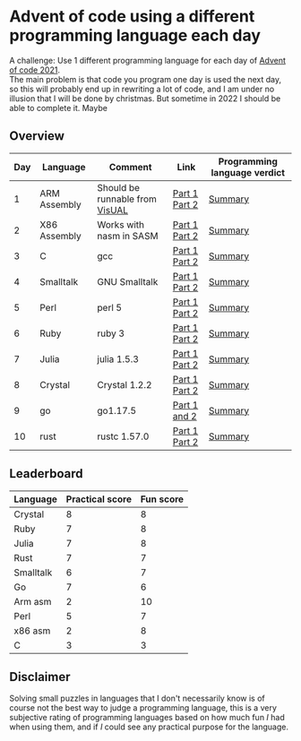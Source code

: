 # Advent of code using a different programming language each day
A challenge:  Use 1 different programming language for each day of [Advent of code 2021](https://adventofcode.com/2021).  
The main problem is that code you program one day is used the next day, so this will probably end up in rewriting a lot of code, and I am under no illusion that I will be done by christmas.  But sometime in 2022 I should be able to complete it.  Maybe

## Overview

|Day|Language|Comment|Link| Programming language verdict|
|---|--------|-------|----|-----------------------------|
|1  |ARM Assembly| Should be runnable from [VisUAL](https://salmanarif.bitbucket.io/visual/index.html) | [Part 1](./day1/day1_1_arm.asm) [ Part 2](./day1/day1_2_arm.asm) | [Summary](./day1/summary.md)|  
|2  |X86 Assembly|Works with nasm in SASM| [Part 1](./day2/day2_1_x86.asm) [Part 2](./day2/day2_2_x86.asm)| [Summary](./day2/summary.md) |
|3  | C  | gcc | [Part 1](./day3/day3_1_c.c) [Part 2](./day3/day3_2_c.c) | [Summary](./day3/summary.md) | 
|4  | Smalltalk  | GNU Smalltalk | [Part 1](./day4/day4_1_smalltalk.st) [Part 2](./day4/day4_2_smalltalk.st) | [Summary](./day4/summary.md) | 
|5  | Perl | perl 5 | [Part 1](./day5/day5_1_perl.pl) [Part 2](./day5/day5_2_perl.pl) |  [Summary](./day5/summary.md) |
|6  | Ruby | ruby 3 | [Part 1](./day6/day6_1_ruby.rb) [Part 2](./day6/day6_2_ruby.rb) |  [Summary](./day6/summary.md) |
|7  | Julia | julia 1.5.3 | [Part 1](./day7/day7_1_julia.jl) [Part 2](./day7/day7_2_julia.jl) |  [Summary](./day7/summary.md) |
|8  | Crystal | Crystal 1.2.2 | [Part 1](./day8/day8_1_crystal.cr) [Part 2](./day8/day8_2_crystal.cr) |  [Summary](./day8/summary.md) |
|9  | go | go1.17.5 | [Part 1 and 2](./day9/day9_1_2_go.go)  |  [Summary](./day9/summary.md) |
|10  | rust | rustc 1.57.0 | [Part 1](./day10/day10_1_rust.rs) [Part 2](./day10/day10_2_rust.rs)  |  [Summary](./day10/summary.md) |

## Leaderboard
|Language|Practical score|Fun score|
|--------|---------------|---------|
| Crystal | 8 | 8 | 
| Ruby | 7 | 8 | 
| Julia | 7 | 8 |
| Rust | 7 | 7 |
| Smalltalk | 6 | 7 |
| Go | 7 | 6 |
| Arm asm| 2 | 10 |
| Perl | 5 | 7 |
| x86 asm| 2 | 8 |
| C      | 3 | 3 | 
  
## Disclaimer
Solving small puzzles in languages that I don't necessarily know is of course not the best way to judge a programming language, this is a very subjective rating of programming languages based on how much fun _I_ had when using them, and if _I_ could see any practical purpose for the language.  


